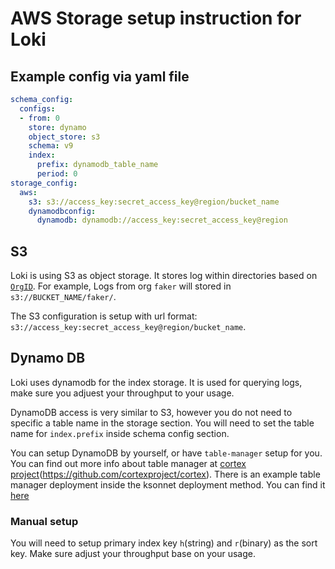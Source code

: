 # AWS Storage setup instruction for Loki

## Example config via yaml file
```yaml
schema_config:
  configs:
  - from: 0
    store: dynamo
    object_store: s3
    schema: v9
    index:
      prefix: dynamodb_table_name
      period: 0
storage_config:
  aws:
    s3: s3://access_key:secret_access_key@region/bucket_name
    dynamodbconfig:
      dynamodb: dynamodb://access_key:secret_access_key@region
```

## S3 

Loki is using S3 as object storage. It stores log within directories based on
[`OrgID`](./operations.md#Multi-tenancy). For example, Logs from org `faker`
will stored in `s3://BUCKET_NAME/faker/`.

The S3 configuration is setup with url format: `s3://access_key:secret_access_key@region/bucket_name`.

## Dynamo DB

Loki uses dynamodb for the index storage. It is used for querying logs, make
sure you adjuest your throughput to your usage.

DynamoDB access is very similar to S3, however you do not need to specific a
table name in the storage section.  You will need to set the table name for
`index.prefix` inside schema config section.

You can setup DynamoDB by yourself, or have `table-manager` setup for you.
You can find out more info about table manager at
[cortex project](https://github.com/cortexproject/cortex)(https://github.com/cortexproject/cortex).
There is an example table manager deployment inside the ksonnet deployment method.  You can find it [here](../production/ksonnet/loki/table-manager.libsonnet)

### Manual setup
You will need to setup primary index key `h`(string) and `r`(binary) as the sort
key. Make sure adjust your throughput base on your usage.

